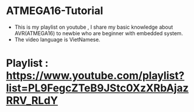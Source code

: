 # ATMEGA16-Tutorial
- This is my playlist on youtube , I share my basic knowledge about AVR(ATMEGA16) to newbie who are beginner with embedded system.
- The video language is VietNamese.

# Playlist : https://www.youtube.com/playlist?list=PL9FegcZTeB9JStc0XzXRbAjazRRV_RLdY

